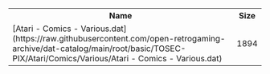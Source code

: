<table>
<tr><th>Name</th><th>Size</th></tr>
<tr><td>
[Atari - Comics - Various.dat](https://raw.githubusercontent.com/open-retrogaming-archive/dat-catalog/main/root/basic/TOSEC-PIX/Atari/Comics/Various/Atari - Comics - Various.dat)
</td><td>1894</td></tr>
</table>
